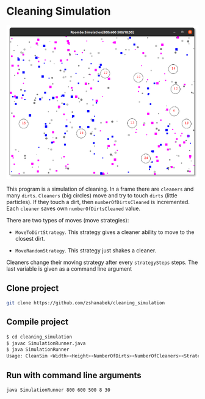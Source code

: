 # Cleaning Simulation

![Screenshot](demo.png)

This program is a simulation of cleaning. In a frame there are `cleaners` and many `dirts`. `Cleaners` (big circles) move and try to touch `dirts` (little particles). If they touch a dirt, then `numberOfDirtsCleaned` is incremented. Each `cleaner` saves own `numberOfDirtsCleaned` value.

There are two types of moves (move strategies):

- `MoveToDirtStrategy`. This strategy gives a cleaner ability to move to the closest dirt.

- `MoveRandomStrategy`. This strategy just shakes a cleaner.

Cleaners change their moving strategy after every `strategySteps` steps. The last variable is given as a command line argument

## Clone project

```bash
git clone https://github.com/zshanabek/cleaning_simulation
```

## Compile project

```bash
$ cd cleaning_simulation
$ javac SimulationRunner.java
$ java SimulationRunner
Usage: CleanSim <Width><Height><NumberOfDirts><NumberOfCleaners><StrategySteps>
```

## Run with command line arguments

```bash
java SimulationRunner 800 600 500 8 30
```
